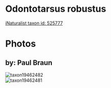 
Odontotarsus robustus
=====================
  
[iNaturalist taxon id: 525777](https://www.inaturalist.org/taxa/525777)
# Photos

## by: Paul Braun
  
![taxon19462482](https://inaturalist-open-data.s3.amazonaws.com/photos/21254116/medium.jpg)  
![taxon19462481](https://inaturalist-open-data.s3.amazonaws.com/photos/21253827/medium.jpg)